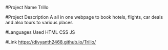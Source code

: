 #Project Name
Trillo

#Project Description
A all in one webpage to book hotels, flights, car deals and also tours to various places

#Languages Used
HTML
CSS
JS

#Link
https://divyanth2468.github.io/Trillo/
